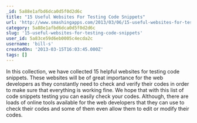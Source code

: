 ```yaml
---
_id: 5a88e1afbd6dca0d5f0d2d6c
title: "15 Useful Websites For Testing Code Snippets"
url: 'http://www.smashingapps.com/2013/03/06/15-useful-websites-for-testing-code-snippets.html'
category: 5a88e1afbd6dca0d5f0d2d6c
slug: '15-useful-websites-for-testing-code-snippets'
user_id: 5a83ce59d6eb0005c4ecda2c
username: 'bill-s'
createdOn: '2013-03-15T16:03:45.000Z'
tags: []
---
```


In this collection, we have collected 15 helpful websites for testing code snippets. These websites will be of great importance for the web developers as they constantly need to check and verify their codes in order to make sure that everything is working fine. We hope that with this list of code snippets testing you can easily check your codes. Although, there are loads of online tools available for the web developers that they can use to check their codes and some of them even allow them to edit or modify their codes.
